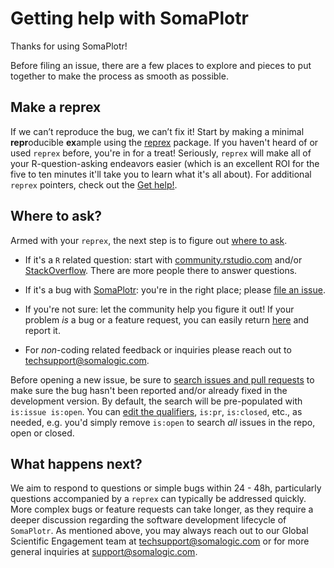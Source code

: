 # Getting help with SomaPlotr

Thanks for using SomaPlotr!

Before filing an issue, there are a few places to explore
and pieces to put together to make the process as smooth as possible.

## Make a reprex

If we can’t reproduce the bug, we can’t fix it!
Start by making a minimal **repr**oducible **ex**ample using the  [reprex](https://reprex.tidyverse.org/) package. 
If you haven't heard of or used `reprex` before, you're in for a treat! 
Seriously, `reprex` will make all of your R-question-asking endeavors easier
(which is an excellent ROI for the five to ten minutes it'll take you to learn what it's all about). 
For additional `reprex` pointers, check out the [Get help!](https://www.tidyverse.org/help/).

## Where to ask?

Armed with your `reprex`, the next step is to figure out [where to ask](https://www.tidyverse.org/help/#where-to-ask). 

* If it's a `R` related question: start with [community.rstudio.com](https://community.rstudio.com/)
  and/or [StackOverflow](https://stackoverflow.com). There are more people there to answer questions.  

* If it's a bug with [SomaPlotr](https://github.com/SomaLogic/SomaPlotr/): you're
  in the right place; please [file an issue](https://github.com/SomaLogic/SomaPlotr/issues/new).
  
* If you're not sure: let the community help you figure it out! 
  If your problem _is_ a bug or a feature request, you can easily return
  [here](https://github.com/SomaLogic/SomaPlotr/issues/) and report it. 

* For _non_-coding related feedback or inquiries please reach out to <techsupport@somalogic.com>.

Before opening a new issue, be sure to
[search issues and pull requests](https://github.com/SomaLogic/SomaPlotr/issues/)
to make sure the bug hasn't been reported and/or already fixed in the development version. 
By default, the search will be pre-populated with `is:issue is:open`. 
You can [edit the qualifiers](https://help.github.com/articles/searching-issues-and-pull-requests/),
`is:pr`, `is:closed`, etc., as needed, e.g. you'd simply remove `is:open` to
search _all_ issues in the repo, open or closed.

## What happens next?

We aim to respond to questions or simple bugs within 24 - 48h, particularly
questions accompanied by a `reprex` can typically be addressed quickly.
More complex bugs or feature requests can take longer, as they require a
deeper discussion regarding the software development lifecycle of `SomaPlotr`.
As mentioned above, you may always reach out to our Global Scientific Engagement
team at <techsupport@somalogic.com> or for more general inquiries at <support@somalogic.com>.

